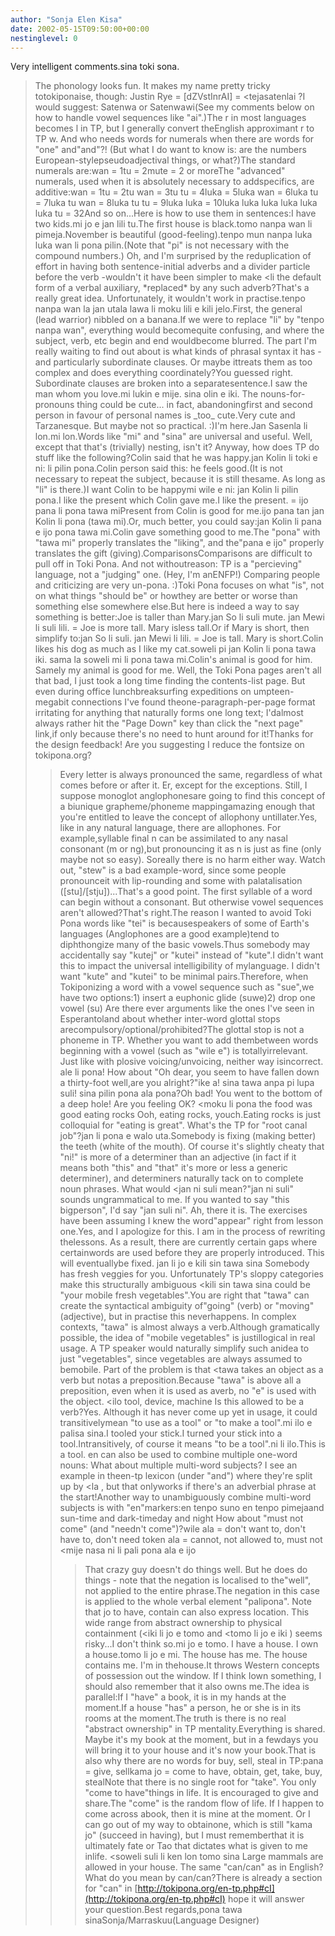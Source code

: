 ```yaml
---
author: "Sonja Elen Kisa"
date: 2002-05-15T09:50:00+00:00
nestinglevel: 0
---
```

Very intelligent comments.sina toki sona.
> The phonology looks fun. It makes my name pretty tricky totokiponaise,
> though: Justin Rye = \[dZVstInrAI\] = <tejasatenlai
>?I would suggest: Satenwa or Satenwawi(See my comments below on how to handle vowel sequences like "ai".)The r in most languages becomes l in TP, but I generally convert theEnglish approximant r to TP w.
> And who needs words for numerals when there are words for "one" and"and"?!
> (But what I do want to know is: are the numbers European-stylepseudoadjectival
> things, or what?)The standard numerals are:wan = 1tu = 2mute = 2 or moreThe "advanced" numerals, used when it is absolutely necessary to addspecifics, are additive:wan = 1tu = 2tu wan = 3tu tu = 4luka = 5luka wan = 6luka tu = 7luka tu wan = 8luka tu tu = 9luka luka = 10luka luka luka luka luka luka tu = 32And so on...Here is how to use them in sentences:I have two kids.mi jo e jan lili tu.The first house is black.tomo nanpa wan li pimeja.November is beautiful (good-feeling).tenpo mun nanpa luka luka wan li pona pilin.(Note that "pi" is not necessary with the compound numbers.)
> Oh, and I'm surprised by the reduplication of effort in having both
> sentence-initial adverbs and a divider particle before the verb -wouldn't it
> have been simpler to make <li
> the default form of a verbal auxiliary,
> \*replaced\* by any such adverb?That's a really great idea. Unfortunately, it wouldn't work in practise.tenpo nanpa wan la jan utala lawa li moku lili e kili jelo.First, the general (lead warrior) nibbled on a banana.If we were to replace "li" by "tenpo nanpa wan", everything would becomequite confusing, and where the subject, verb, etc begin and end wouldbecome blurred.
> The part I'm really waiting to find out about is what kinds of phrasal
> syntax it has - and particularly subordinate clauses. Or maybe ittreats
> them as too complex and does everything coordinately?You guessed right. Subordinate clauses are broken into a separatesentence.I saw the man whom you love.mi lukin e mije. sina olin e iki.
> The nouns-for-pronouns thing could be cute... in fact, abandoningfirst
> and second person in favour of personal names is \_too\_ cute.Very cute and Tarzanesque. But maybe not so practical. :)I'm here.Jan Sasenla li lon.mi lon.Words like "mi" and "sina" are universal and useful.
> Well, except that that's (trivially) nesting, isn't it? Anyway,
> how does TP do stuff like the following?Colin said that he was happy.jan Kolin li toki e ni: li pilin pona.Colin person said this: he feels good.(It is not necessary to repeat the subject, because it is still thesame. As long as "li" is there.)I want Colin to be happymi wile e ni: jan Kolin li pilin pona.I like the present which Colin gave me.I like the present. = ijo pana li pona tawa miPresent from Colin is good for me.ijo pana tan jan Kolin li pona (tawa mi).Or, much better, you could say:jan Kolin li pana e ijo pona tawa mi.Colin gave something good to me.The "pona" with "tawa mi" properly translates the "liking", and the"pana e ijo" properly translates the gift (giving).ComparisonsComparisons are difficult to pull off in Toki Pona. And not withoutreason: TP is a "percieving" language, not a "judging" one. (Hey, I'm anENFP!) Comparing people and criticizing are very un-pona. :)Toki Pona focuses on what "is", not on what things "should be" or howthey are better or worse than something else somewhere else.But here is indeed a way to say something is better:Joe is taller than Mary.jan So li suli mute. jan Mewi li suli lili. = Joe is more tall. Mary isless tall.Or if Mary is short, then simplify to:jan So li suli. jan Mewi li lili. = Joe is tall. Mary is short.Colin likes his dog as much as I like my cat.soweli pi jan Kolin li pona tawa iki. sama la soweli mi li pona tawa mi.Colin's animal is good for him. Samely my animal is good for me.
> Well, the Toki Pona pages aren't all that bad, I just took a long time
> finding the contents-list page. But even during office lunchbreaksurfing
> expeditions on umpteen-megabit connections I've found theone-paragraph-per-page
> format irritating for anything that naturally forms one long text; I'dalmost
> always rather hit the "Page Down" key than click the "next page" link,if only
> because there's no need to hunt around for it!Thanks for the design feedback! Are you suggesting I reduce the fontsize on tokipona.org?
>> Every letter is always pronounced the same, regardless of what comes
>> before or after it.
> Er, except for the exceptions. Still, I suppose monoglot anglophonesare
> going to find this concept of a biunique grapheme/phoneme mappingamazing
> enough that you're entitled to leave the concept of allophony untillater.Yes, like in any natural language, there are allophones. For example,syllable final n can be assimilated to any nasal consonant (m or ng),but pronouncing it as n is just as fine (only maybe not so easy). Soreally there is no harm either way.
> Watch out, "stew" is a bad example-word, since some people pronounceit with
> lip-rounding and some with palatalisation (\[stu\]/\[stju\])...That's a good point.
>> The first syllable of a word can begin without a consonant.
> But otherwise vowel sequences aren't allowed?That's right.The reason I wanted to avoid Toki Pona words like "tei" is becausespeakers of some of Earth's languages (Anglophones are a good example)tend to diphthongize many of the basic vowels.Thus somebody may accidentally say "kutej" or "kutei" instead of "kute".I didn't want this to impact the universal intelligibility of mylanguage. I didn't want "kute" and "kutei" to be minimal pairs.Therefore, when Tokiponizing a word with a vowel sequence such as "sue",we have two options:1) insert a euphonic glide (suwe)2) drop one vowel (su)
> Are there ever arguments like the ones I've seen in Esperantoland
> about whether inter-word glottal stops arecompulsory/optional/prohibited?The glottal stop is not a phoneme in TP. Whether you want to add thembetween words beginning with a vowel (such as "wile e") is totallyirrelevant. Just like with plosive voicing/unvoicing, neither way isincorrect. ale li pona!
> How about "Oh dear, you seem to have fallen down a thirty-foot well,are you alright?"ike a! sina tawa anpa pi lupa suli! sina pilin pona ala pona?Oh bad! You went to the bottom of a deep hole! Are you feeling OK?
>> <moku li pona
> the food was good
>> eating rocks
> Ooh, eating rocks, youch.Eating rocks is just colloquial for "eating is great".
> What's the TP for "root canal job"?jan li pona e walo uta.Somebody is fixing (making better) the teeth (white of the mouth).
> Of course it's slightly cheaty that "ni!" is more of a determiner
> than an adjective (in fact if it means both "this" and "that" it's
> more or less a generic determiner), and determiners naturally tack
> on to complete noun phrases. What would <jan ni suli
> mean?"jan ni suli" sounds ungrammatical to me. If you wanted to say "this bigperson", I'd say "jan suli ni".
> Ah, there it is. The exercises have been assuming I knew the word"appear"
> right from lesson one.Yes, and I apologize for this. I am in the process of rewriting thelessons. As a result, there are currently certain gaps where certainwords are used before they are properly introduced. This will eventuallybe fixed.
>> jan li jo e kili sin tawa sina
>> Somebody has fresh veggies for you.
> Unfortunately TP's sloppy categories make this structurally ambiguous
> <kili sin tawa sina
> could be "your mobile fresh vegetables".You are right that "tawa" can create the syntactical ambiguity of"going" (verb) or "moving" (adjective), but in practise this neverhappens. In complex contexts, "tawa" is almost always a verb.Although gramatically possible, the idea of "mobile vegetables" is justillogical in real usage. A TP speaker would naturally simplify such anidea to just "vegetables", since vegetables are always assumed to bemobile.
> Part of the problem is that <tawa
> takes an object as a verb but notas a preposition.Because "tawa" is above all a preposition, even when it is used as averb, no "e" is used with the object.
>> <ilo
> tool, device, machine
> Is this allowed to be a verb?Yes. Although it has never come up yet in usage, it could transitivelymean "to use as a tool" or "to make a tool".mi ilo e palisa sina.I tooled your stick.I turned your stick into a tool.Intransitively, of course it means "to be a tool".ni li ilo.This is a tool.
>> en can also be used to combine multiple one-word nouns:
> What about multiple multi-word subjects? I see an example in theen-tp
> lexicon (under "and") where they're split up by <la
>, but that onlyworks
> if there's an adverbial phrase at the start!Another way to unambiguously combine multi-word subjects is with "en"markers:en tenpo suno en tenpo pimejaand sun-time and dark-timeday and night
> How about "must not come" (and "needn't come")?wile ala = don't want to, don't have to, don't need token ala = cannot, not allowed to, must not
>> <mije nasa ni li pali pona ala e ijo
>>> That crazy guy doesn't do things well.
> But he does do things - note that the negation is localised to the"well",
> not applied to the entire phrase.The negation in this case is applied to the whole verbal element "palipona".
>> Note that jo to have, contain can also express location.
> This wide range from abstract ownership to physical containment
> (<iki li jo e tomo
> and <tomo li jo e iki
>) seems risky...I don't think so.mi jo e tomo. I have a house. I own a house.tomo li jo e mi. The house has me. The house contains me. I'm in thehouse.It throws Western concepts of possession out the window. If I think Iown something, I should also remember that it also owns me.The idea is parallel:If I "have" a book, it is in my hands at the moment.If a house "has" a person, he or she is in its rooms at the moment.The truth is there is no real "abstract ownership" in TP mentality.Everything is shared. Maybe it's my book at the moment, but in a fewdays you will bring it to your house and it's now your book.That is also why there are no words for buy, sell, steal in TP:pana = give, sellkama jo = come to have, obtain, get, take, buy, stealNote that there is no single root for "take". You only "come to have"things in life. It is encouraged to give and share.The "come" is the random flow of life. If I happen to come across abook, then it is mine at the moment. Or I can go out of my way to obtainone, which is still "kama jo" (succeed in having), but I must rememberthat it is ultimately fate or Tao that dictates what is given to me inlife.
>> <soweli suli li ken lon tomo sina
>>> Large mammals are allowed in your house.
> The same "can/can" as in English?What do you mean by can/can?There is already a section for "can" in [http://tokipona.org/en-tp.php#cI](http://tokipona.org/en-tp.php#cI) hope it will answer your question.Best regards,pona tawa sinaSonja/Marraskuu(Language Designer)